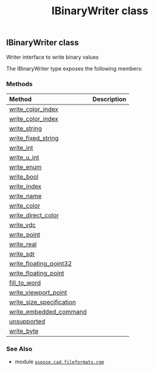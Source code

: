 ﻿---
title: IBinaryWriter class
second_title: Aspose.CAD for Python via .NET API References
description: 
type: docs
weight: 40
url: /python-net/aspose.cad.fileformats.cgm/ibinarywriter/
is_root: false
---

## IBinaryWriter class

Writer interface to write binary values



The IBinaryWriter type exposes the following members:

### Methods
| Method | Description |
| :- | :- |
| [write_color_index](/cad/python-net/aspose.cad.fileformats.cgm/ibinarywriter/write_color_index/#int) |  |
| [write_color_index](/cad/python-net/aspose.cad.fileformats.cgm/ibinarywriter/write_color_index/#int-int) |  |
| [write_string](/cad/python-net/aspose.cad.fileformats.cgm/ibinarywriter/write_string/#str) |  |
| [write_fixed_string](/cad/python-net/aspose.cad.fileformats.cgm/ibinarywriter/write_fixed_string/#str) |  |
| [write_int](/cad/python-net/aspose.cad.fileformats.cgm/ibinarywriter/write_int/#int) |  |
| [write_u_int](/cad/python-net/aspose.cad.fileformats.cgm/ibinarywriter/write_u_int/#int-int) |  |
| [write_enum](/cad/python-net/aspose.cad.fileformats.cgm/ibinarywriter/write_enum/#int) |  |
| [write_bool](/cad/python-net/aspose.cad.fileformats.cgm/ibinarywriter/write_bool/#bool) |  |
| [write_index](/cad/python-net/aspose.cad.fileformats.cgm/ibinarywriter/write_index/#int) |  |
| [write_name](/cad/python-net/aspose.cad.fileformats.cgm/ibinarywriter/write_name/#int) |  |
| [write_color](/cad/python-net/aspose.cad.fileformats.cgm/ibinarywriter/write_color/#aspose.cad.fileformats.cgm.classes.CgmColor-int) |  |
| [write_direct_color](/cad/python-net/aspose.cad.fileformats.cgm/ibinarywriter/write_direct_color/#aspose.pydrawing.Color) |  |
| [write_vdc](/cad/python-net/aspose.cad.fileformats.cgm/ibinarywriter/write_vdc/#float) |  |
| [write_point](/cad/python-net/aspose.cad.fileformats.cgm/ibinarywriter/write_point/#aspose.cad.fileformats.cgm.classes.CgmPoint) |  |
| [write_real](/cad/python-net/aspose.cad.fileformats.cgm/ibinarywriter/write_real/#float) |  |
| [write_sdr](/cad/python-net/aspose.cad.fileformats.cgm/ibinarywriter/write_sdr/#aspose.cad.fileformats.cgm.classes.StructuredDataRecord) |  |
| [write_floating_point32](/cad/python-net/aspose.cad.fileformats.cgm/ibinarywriter/write_floating_point32/#float) |  |
| [write_floating_point](/cad/python-net/aspose.cad.fileformats.cgm/ibinarywriter/write_floating_point/#float) |  |
| [fill_to_word](/cad/python-net/aspose.cad.fileformats.cgm/ibinarywriter/fill_to_word/#) |  |
| [write_viewport_point](/cad/python-net/aspose.cad.fileformats.cgm/ibinarywriter/write_viewport_point/#aspose.cad.fileformats.cgm.classes.ViewportPoint) |  |
| [write_size_specification](/cad/python-net/aspose.cad.fileformats.cgm/ibinarywriter/write_size_specification/#float-aspose.cad.fileformats.cgm.enums.SpecificationMode) |  |
| [write_embedded_command](/cad/python-net/aspose.cad.fileformats.cgm/ibinarywriter/write_embedded_command/#aspose.cad.fileformats.cgm.commands.Command) |  |
| [unsupported](/cad/python-net/aspose.cad.fileformats.cgm/ibinarywriter/unsupported/#str) |  |
| [write_byte](/cad/python-net/aspose.cad.fileformats.cgm/ibinarywriter/write_byte/#byte) |  |



### See Also
* module [`aspose.cad.fileformats.cgm`](..)
